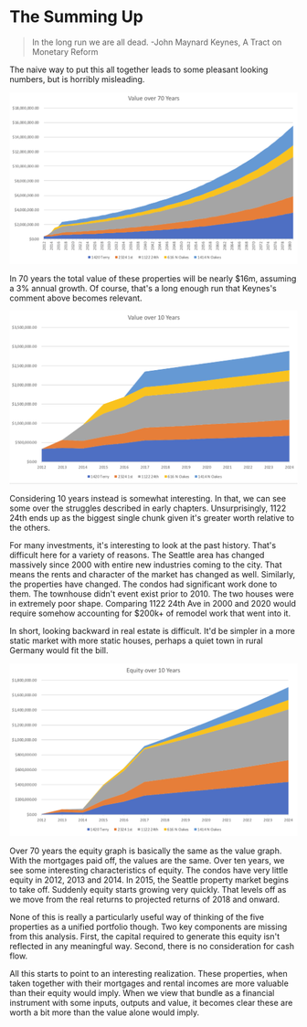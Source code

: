 # The Summing Up

> In the long run we are all dead. -John Maynard Keynes, A Tract on Monetary Reform

The naive way to put this all together leads to some pleasant looking numbers, but is horribly misleading.

![Value - 70 Year](/images/7/Value%20-%2070%20Year.png)

In 70 years the total value of these properties will be nearly $16m, assuming a 3% annual growth.  Of course, that's a long enough run that Keynes's comment above becomes relevant.

![Value - 10 Year](/images/7/Value%20-%2010%20Year.png)

Considering 10 years instead is somewhat interesting.  In that, we can see some over the struggles described in early chapters.  Unsurprisingly, 1122 24th ends up as the biggest single chunk given it's greater worth relative to the others.

For many investments, it's interesting to look at the past history.  That's difficult here for a variety of reasons.  The Seattle area has changed massively since 2000 with entire new industries coming to the city.  That means the rents and character of the market has changed as well.  Similarly, the properties have changed.  The condos had significant work done to them.  The townhouse didn't event exist prior to 2010.  The two houses were in extremely poor shape.  Comparing 1122 24th Ave in 2000 and 2020 would require somehow accounting for $200k+ of remodel work that went into it.

In short, looking backward in real estate is difficult.  It'd be simpler in a more static market with more static houses, perhaps a quiet town in rural Germany would fit the bill.

![Equity - 10 Year](/images/7/Equity%20-%2010%20Year.png)

Over 70 years the equity graph is basically the same as the value graph.  With the mortgages paid off, the values are the same.  Over ten years, we see some interesting characteristics of equity.  The condos have very little equity in 2012, 2013 and 2014.  In 2015, the Seattle property market begins to take off.  Suddenly equity starts growing very quickly.  That levels off as we move from the real returns to projected returns of 2018 and onward.

None of this is really a particularly useful way of thinking of the five properties as a unified portfolio though.  Two key components are missing from this analysis.  First, the capital required to generate this equity isn't reflected in any meaningful way.  Second, there is no consideration for cash flow.

All this starts to point to an interesting realization.  These properties, when taken together with their mortgages and rental incomes are more valuable than their equity would imply.  When we view that bundle as a financial instrument with some inputs, outputs and value, it becomes clear these are worth a bit more than the value alone would imply.
